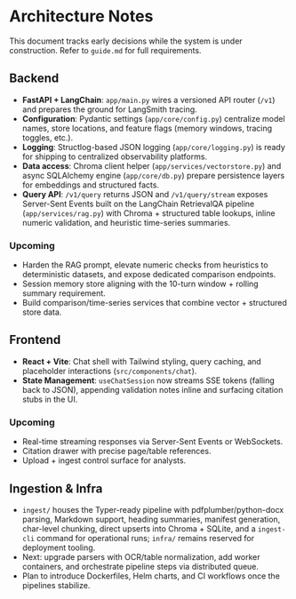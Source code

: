 # Architecture Notes

This document tracks early decisions while the system is under construction. Refer to `guide.md` for full requirements.

## Backend

- **FastAPI + LangChain**: `app/main.py` wires a versioned API router (`/v1`) and prepares the ground for LangSmith tracing.
- **Configuration**: Pydantic settings (`app/core/config.py`) centralize model names, store locations, and feature flags (memory windows, tracing toggles, etc.).
- **Logging**: Structlog-based JSON logging (`app/core/logging.py`) is ready for shipping to centralized observability platforms.
- **Data access**: Chroma client helper (`app/services/vectorstore.py`) and async SQLAlchemy engine (`app/core/db.py`) prepare persistence layers for embeddings and structured facts.
- **Query API**: `/v1/query` returns JSON and `/v1/query/stream` exposes Server-Sent Events built on the LangChain RetrievalQA pipeline (`app/services/rag.py`) with Chroma + structured table lookups, inline numeric validation, and heuristic time-series summaries.

### Upcoming

- Harden the RAG prompt, elevate numeric checks from heuristics to deterministic datasets, and expose dedicated comparison endpoints.
- Session memory store aligning with the 10-turn window + rolling summary requirement.
- Build comparison/time-series services that combine vector + structured store data.

## Frontend

- **React + Vite**: Chat shell with Tailwind styling, query caching, and placeholder interactions (`src/components/chat`).
- **State Management**: `useChatSession` now streams SSE tokens (falling back to JSON), appending validation notes inline and surfacing citation stubs in the UI.

### Upcoming

- Real-time streaming responses via Server-Sent Events or WebSockets.
- Citation drawer with precise page/table references.
- Upload + ingest control surface for analysts.

## Ingestion & Infra

- `ingest/` houses the Typer-ready pipeline with pdfplumber/python-docx parsing, Markdown support, heading summaries, manifest generation, char-level chunking, direct upserts into Chroma + SQLite, and a `ingest-cli` command for operational runs; `infra/` remains reserved for deployment tooling.
- Next: upgrade parsers with OCR/table normalization, add worker containers, and orchestrate pipeline steps via distributed queue.
- Plan to introduce Dockerfiles, Helm charts, and CI workflows once the pipelines stabilize.
